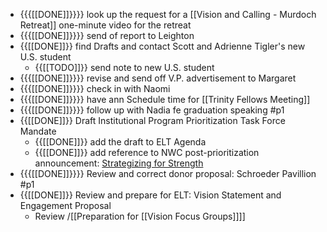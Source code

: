 - {{{[[DONE]]}}}} look up the request for a [[Vision and Calling - Murdoch Retreat]] one-minute video for the retreat
- {{{[[DONE]]}}}} send of report to Leighton
- {{[[DONE]]}}  find Drafts and contact Scott and Adrienne Tigler's new U.S. student 
    - {{[[TODO]]}} send note to new U.S. student
- {{{[[DONE]]}}}} revise and send off V.P. advertisement to Margaret
- {{{[[DONE]]}}}} check in with Naomi
- {{{[[DONE]]}}}} have ann Schedule time for [[Trinity Fellows Meeting]]
- {{{[[DONE]]}}}} follow up with Nadia fe graduation speaking #p1
- {{[[DONE]]}} Draft Institutional Program Prioritization Task Force Mandate
    - {{[[DONE]]}} add the draft to ELT Agenda
    - {{[[DONE]]}} add reference to NWC post-prioritization announcement: [Strategizing for Strength](https://www.nwciowa.edu/strategizing-for-strength)
- {{{[[DONE]]}}}} Review and correct donor proposal: Schroeder Pavillion #p1
- {{[[DONE]]}} Review and prepare for ELT: Vision Statement and Engagement Proposal
    - Review /[[Preparation for [[Vision Focus Groups]]]]

